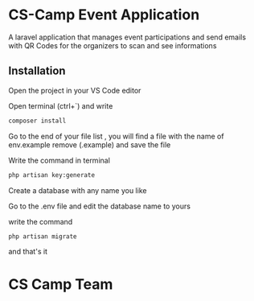 # CS-Camp Event Application

A laravel application that manages event participations and send emails with QR Codes for the organizers to scan and see informations

## Installation

Open the project in your VS Code editor

Open terminal (ctrl+`) and write

```bash
composer install
```

Go to the end of your file list , you will find a file with the name of env.example
remove (.example) and save the file

Write the command in terminal

```bash
php artisan key:generate
```

Create a database with any name you like

Go to the .env file and edit the database name to yours

write the command

```bash
php artisan migrate
```

and that's it

# CS Camp Team
